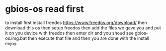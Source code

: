 # gbios-os read first
to install first install freedos  https://www.freedos.org/download/
then download this os  then setup freedos then add the files we gave you and put it on
you device with freedos then enter dir and you shoud see gbios-os.img.bat then execute that file 
and then you are done with the install enjoy.
